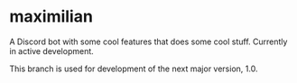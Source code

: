 # maximilian

A Discord bot with some cool features that does some cool stuff.
Currently in active development.

This branch is used for development of the next major version, 1.0.

